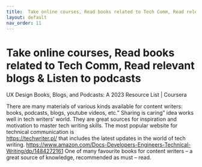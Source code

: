 ```yaml
---
title:  Take online courses, Read books related to Tech Comm, Read relevant blogs & Listen to podcasts
layout: default
nav_order: 11
---
```



# Take online courses, Read books related to Tech Comm, Read relevant blogs & Listen to podcasts
UX Design Books, Blogs, and Podcasts: A 2023 Resource List | Coursera

There are many materials of various kinds available for content writers: books, podcasts, blogs, youtube videos, etc.” Sharing is caring” idea works well in tech writers’ world. They are great sources for inspiration and motivation to master tech writing skills. 
The most popular website for technical communication is  
https://techwriter.pl/
that includes the latest updates in the world of tech writing. 
https://www.amazon.com/Docs-Developers-Engineers-Technical-Writing/dp/1484272161
One of many favourite books for content writers – a great source of knowledge, recommended as must – read.
